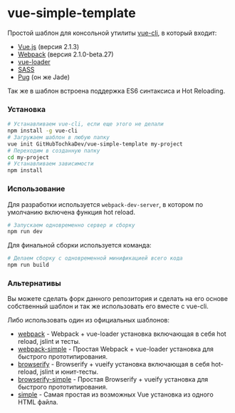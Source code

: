 # vue-simple-template

Простой шаблон для консольной утилиты [vue-cli](https://github.com/vuejs/vue-cli), в который входит:
- [Vue.js](http://vuejs.org/) (версия 2.1.3)
- [Webpack](http://webpack.github.io/docs/what-is-webpack.html) (версия 2.1.0-beta.27)
- [vue-loader](http://vue-loader.vuejs.org/en/index.html)
- [SASS](http://sass-lang.com/)
- [Pug](https://pugjs.org/) (он же Jade)

Так же в шаблон встроена поддержка ES6 синтаксиса и Hot Reloading.

### Установка

``` bash
# Устанавливаем vue-cli, если еще этого не делали
npm install -g vue-cli
# Загружаем шаблон в любую папку
vue init GitHubTochkaDev/vue-simple-template my-project
# Переходим в созданную папку
cd my-project
# Устанавливаем зависимости
npm install
```

### Использование

Для разработки используется `webpack-dev-server`, в котором по умолчанию включена функция hot reload.

``` bash
# Запускаем одновременно сервер и сборку
npm run dev
```

Для финальной сборки используется команда:
``` bash
# Делаем сборку с одновременной минификацией всего кода
npm run build
```

### Альтернативы

Вы можете сделать форк данного репозитория и сделать на его основе собственный шаблон и так же использовать его вместе с vue-cli.

Либо использовать один из официальных шаблонов:

- [webpack](https://github.com/vuejs-templates/webpack) - Webpack + vue-loader установка включающая в себя hot reload, jslint и тесты.
- [webpack-simple](https://github.com/vuejs-templates/webpack-simple) - Простая Webpack + vue-loader установка для быстрого прототипирования.
- [browserify](https://github.com/vuejs-templates/browserify) - Browserify + vueify установка включающая в себя hot-reload, jslint и юнит-тесты.
- [browserify-simple](https://github.com/vuejs-templates/browserify-simple) - Простая Browserify + vueify установка для быстрого прототипирования.
- [simple](https://github.com/vuejs-templates/simple) - Самая простая из возможных Vue установка из одного HTML файла.
